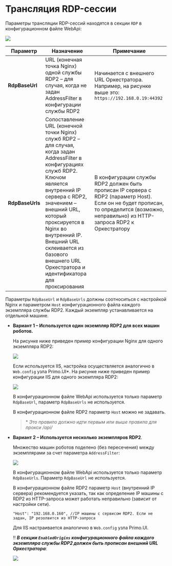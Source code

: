 # Трансляция RDP-сессии  

Параметры трансляции RDP-сессий находятся в секции `RDP` в конфигурационном файле WebApi:

![](../resources/fine-tuning/broadcast-rdp-session.png)

| Параметр            | Назначение           | Примечание         | 
| ------------------- | -------------------- | ------------------ |
| **RdpBaseUrl**      | URL (конечная точка Nginx) одной службы RDP2 – для случая, когда не задан AddressFilter в конфигурации службы RDP2 | Начинается с внешнего URL Оркестратора. Например, на рисунке выше это: `https://192.168.0.19:44392` |
| **RdpBaseUrls**     | Сопоставление URL (конечной точки Nginx) служб RDP2 – для случая, когда задан AddressFilter в конфигурациях служб RDP2. Ключом является внутренний IP сервера с RDP2, значением – внешний URL, который проксируется в Nginx во внутренний IP. Внешний URL склеивается из базового внешнего URL Оркестратора и идентификатора для проксирования | В конфигурации службы RDP2 должен быть прописан IP сервера с RDP2 (параметр Host). Если он не будет прописан, то определится (возможно, неправильно) из HTTP-запроса RDP2 к Оркестратору |


Параметры `RdpBaseUrl` и `RdpBaseUrls` должны соотноситься с настройкой Nginx и параметром `Host` конфигурационного файла каждого экземпляра службы RDP2. Каждый экземпляр устанавливается на отдельной машине.

* **Вариант 1 – Используется один экземпляр RDP2 для всех машин роботов.**

  На рисунке ниже приведен пример конфигурации Nginx для одного экземпляра RDP2:

  ![](../resources/fine-tuning/config-nginx-for-1-instance-rdp2.png)

  Если используется IIS, настройка осуществляется аналогично в `Web.config` узла Primo.UI\*. На рисунке ниже приведен пример конфигурации IIS для одного экземпляра RDP2:

  ![](../resources/fine-tuning/config-iis-for-1-instance-rdp2.png)

  В конфигурационном файле WebApi используется только параметр `RdpBaseUrl`, параметр `RdpBaseUrls` не используется.

  В конфигурационном файле RDP2 параметр `Host` можно не задавать.


  > \* *Это правило должно идти первым или выше правила для прокси /api/*


* **Вариант 2 – Используется несколько экземпляров RDP2**.

  Множество машин роботов поделено (без пересечения) между экземплярами за счет параметра `AddressFilter`:

  ![](../resources/fine-tuning/config-for-some-instance-rdp2.png)

  В конфигурационном файле WebApi используется только параметр `RdpBaseUrls`. Параметр `RdpBaseUrl` не используется. 

  В конфигурационном файле RDP2 параметр `Host` (внутренний IP сервера) рекомендуется указать, так как определение IP машины с RDP2 из HTTP-запроса может работать неправильно (зависит от настройки сети).
   ```
  "Host": "192.168.0.160", //IP машины с сервисом RDP2. Если не задан, IP резолвится из HTTP-запроса
  ```

  Для IIS настраивается аналогично в `Web.config` узла Primo.UI. 
 
  :bangbang: ***В секции `EnabledOrigins` конфигурационного файла каждого экземпляра службы RDP2 должен быть прописан внешний URL Оркестратора***:

  ![](../resources/fine-tuning/enabledorigins-in-config-rdp2.png)


